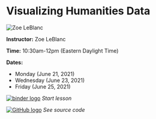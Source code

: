 # Visualizing Humanities Data
![Zoe LeBlanc](https://s3.amazonaws.com/org.jstor.labs/2021/02/zoe300.png)

**Instructor:** Zoe LeBlanc

**Time:** 10:30am-12pm (Eastern Daylight Time)

**Dates:**
* Monday (June 21, 2021)
* Wednesday (June 23, 2021)
* Friday (June 25, 2021)


[![binder logo](https://static.mybinder.org/badge_logo.svg)]() *Start lesson*

[![GitHub logo](https://ithaka-labs.s3.amazonaws.com/static-files/images/tdm/tdmdocs/github-logo.png)]() *See source code*